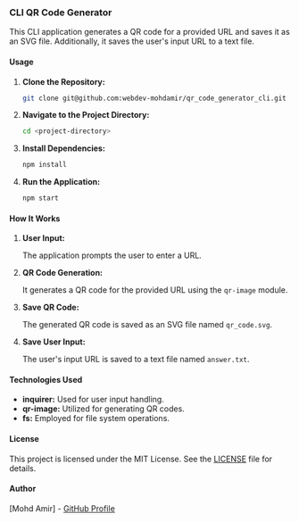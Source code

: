 ### CLI QR Code Generator

This CLI application generates a QR code for a provided URL and saves it as an SVG file. Additionally, it saves the user's input URL to a text file.

#### Usage

1. **Clone the Repository:**

   ```bash
   git clone git@github.com:webdev-mohdamir/qr_code_generator_cli.git
   ```

2. **Navigate to the Project Directory:**

   ```bash
   cd <project-directory>
   ```

3. **Install Dependencies:**

   ```bash
   npm install
   ```

4. **Run the Application:**

   ```bash
   npm start
   ```

#### How It Works

1. **User Input:**

   The application prompts the user to enter a URL.

2. **QR Code Generation:**

   It generates a QR code for the provided URL using the `qr-image` module.

3. **Save QR Code:**

   The generated QR code is saved as an SVG file named `qr_code.svg`.

4. **Save User Input:**

   The user's input URL is saved to a text file named `answer.txt`.

#### Technologies Used

- **inquirer:** Used for user input handling.
- **qr-image:** Utilized for generating QR codes.
- **fs:** Employed for file system operations.

#### License

This project is licensed under the MIT License. See the [LICENSE](./LICENSE) file for details.

#### Author

[Mohd Amir] - [GitHub Profile](https://github.com/webdev-mohdamir)
